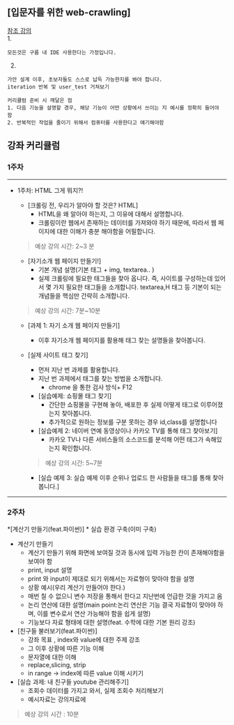 ## [입문자를 위한 web-crawling]

[참조 강의](https://book.coalastudy.com/data_crawling/)      
1.
```
모든것은 구름 내 IDE 사용한다는 가정입니다.
```
2.
```
가안 설계 이후, 초보자들도 스스로 납득 가능한지를 봐야 합니다.
iteration 반복 및 user_test 거쳐보기
```
```
커리큘럼 준비 시 깨달은 점
1. 다음 기능을 설명할 경우, 해당 기능이 어떤 상황에서 쓰이는 지 예시를 정확히 들어야 함
2. 반복적인 작업을 줄이기 위해서 컴퓨터를 사용한다고 얘기해야함
```
## 강좌 커리큘럼

### 1주차

-----

* 1주차: HTML 그게 뭐지?!
  
  * [크롤링 전, 우리가 알아야 할 것은? HTML]
    * HTML을 왜 알아야 하는지, 그 이유에 대해서 설명합니다.
    * 크롤링이란 웹에서 존재하는 데이터를 가져와야 하기 때문에, 따라서 웹 페이지에 대한 이해가 충분 해야함을 어필합니다. 
  > 예상 강의 시간: 2~3 분
  * [자기소개 웹 페이지 만들기!]
    * 기본 개념 설명(기본 태그 + img, textarea.. )
    * 실제 크롤링에 필요한 태그들을 찾아 옵니다. 즉, 사이트를 구성하는데 있어서 몇 가지 필요한 태그들을 소개합니다. textarea,H 태그 등 기본이 되는 개념들을 핵심만 간략히 소개합니다.
  > 예상 강의 시간: 7분~10분

  * [과제 1: 자기 소개 웹 페이지 만들기]
    * 이후 자기소개 웹 페이지를 활용해 태그 찾는 설명들을 찾아봅니다.
  
  * [실제 사이트 태그 찾기]

    * 먼저 지난 번 과제를 활용합니다.
    * 지난 번 과제에서 태그를 찾는 방법을 소개합니다.
      * chrome 을 통한 검사 방식+ F12
    * [실습예제: 쇼핑몰 태그 찾기]
      * 간단한 쇼핑몰을 구현해 놓아, 배포한 후 실제 어떻게 태그로 이루어졌는지 찾아봅니다.
      * 추가적으로 원하는 정보를 구분 못하는 경우 id,class를 설명합니다
    * [실습예제 2: 네이버 연예 동영상이나 카카오 TV를 통해 태그 찾아보기]
      * 카카오 TV나 다른 서비스들의 소스코드를 분석해 어떤 태그가 속해있는지 확인합니다.
    
    > 예상 강의 시간: 5~7분
    
    * [실습 예제 3: 실습 예제 이후 순위나 업로드 한 사람들을 태그를 통해 찾아봅니다.]

---
### 2주차

*[계산기 만들기(feat.파이썬)]
    * 실습 환경 구축(이미 구축)
  * 계산기 만들기
    * 계산기 만들기 위해 화면에 보여질 것과 동시에 입력 가능한 칸이 존재해야함을 보여야 함
    * print, input 설명
    * print 와 input이 제대로 되기 위해서는 자료형이 맞아야 함을 설명
    * 상황 예시(우리 계산기 만들어야 한다.)
    * 매번 칠 수 없으니 변수 저장을 통해서 한다고 지난번에 언급한 것을 가지고 옴
    * 논리 연산에 대한 설명(main point:논리 연산은 기능 결국 자료형이 맞아야 하며, 이를 변수로서 연산 가능해야 함을 쉽게 설명)
    * 기능보다 자료 형태에 대한 설명(feat. 수학에 대한 기본 원리 강조)
* [친구들 불러보기(feat.파이썬)]
  * 강좌 목표 , index와 value에 대한 주제 강조
  * 그 이후 상황에 따른 기능 이해
  * 문자열에 대한 이해
  * replace,slicing, strip
  * in range -> index에 따른 value 이해 시키기
* [실습 과제: 내 친구들 youtube 관리해주기]
  * 조회수 데이터를 가지고 와서, 실제 조회수 처리해보기
  * 예시자료는 강의자료에
>예상 강의 시간 : 10분 
